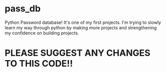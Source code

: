 # pass_db
Python Password database!
It's one of my first projects. I'm trying to slowly learn my way through python by making more projects and strengthening my confidence on building projects.

# PLEASE SUGGEST ANY CHANGES TO THIS CODE!!
